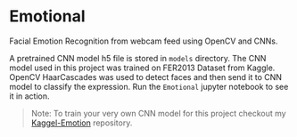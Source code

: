 # Emotional
Facial Emotion Recognition from webcam feed using OpenCV and CNNs.

A pretrained CNN model h5 file is stored in `models` directory. The CNN model used in this project was trained on FER2013 Dataset from Kaggle.
OpenCV HaarCascades was used to detect faces and then send it to CNN model to classify the expression.
Run the `Emotional` jupyter notebook to see it in action.

> Note: To train your very own CNN model for this project checkout my [Kaggel-Emotion](https://github.com/mohityogesh44/Kaggle-Emotion) repository.

